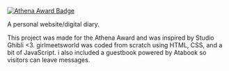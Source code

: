 [![Athena Award Badge](https://img.shields.io/endpoint?url=https%3A%2F%2Faward.athena.hackclub.com%2Fapi%2Fbadge)](https://award.athena.hackclub.com?utm_source=readme)

A personal website/digital diary.

This project was made for the Athena Award and was inspired by Studio Ghibli <3. girlmeetsworld was coded from scratch using HTML, CSS, and a bit of JavaScript. i also included a guestbook powered by Atabook so visitors can leave messages.
